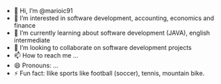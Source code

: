 - 👋 Hi, I’m @marioic91
- 👀 I’m interested in software development, accounting, economics and finance
- 🌱 I’m currently learning about software development (JAVA), english intermediate 
- 💞️ I’m looking to collaborate on software development projects
- 📫 How to reach me ...
- 😄 Pronouns: ...
- ⚡ Fun fact: Ilike sports like football (soccer), tennis, mountain bike.

<!---
marioic91/marioic91 is a ✨ special ✨ repository because its `README.md` (this file) appears on your GitHub profile.
You can click the Preview link to take a look at your changes.
--->
